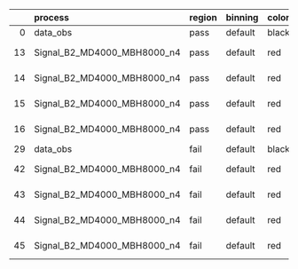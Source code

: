 |    | process                     | region   | binning   | color   | process_type   |   scale | variation   | source_filename                                                      | source_histname    | alias                       | title     |   combine_idx |     lnN |   shapes | syst_type   | direction   | variation_alias   |
|---:|:----------------------------|:---------|:----------|:--------|:---------------|--------:|:------------|:---------------------------------------------------------------------|:-------------------|:----------------------------|:----------|--------------:|--------:|---------:|:------------|:------------|:------------------|
|  0 | data_obs                    | pass     | default   | black   | DATA           |       1 | nominal     | ./histograms_for_2DAlphabet_v18//BH_Data.root                        | hpass              | Data                        | Data      |           nan | nan     |      nan | nan         | nan         | nan               |
| 13 | Signal_B2_MD4000_MBH8000_n4 | pass     | default   | red     | SIGNAL         |       1 | lumi        | ./histograms_for_2DAlphabet_v18//BH_Signal_B2_MD4000_MBH8000_n4.root | hpass              | Signal_B2_MD4000_MBH8000_n4 | BH signal |           nan |   1.016 |      nan | lnN         | nan         | nan               |
| 14 | Signal_B2_MD4000_MBH8000_n4 | pass     | default   | red     | SIGNAL         |       1 | SVM         | ./histograms_for_2DAlphabet_v18//BH_Signal_B2_MD4000_MBH8000_n4.root | hpass_SVMsyst_up   | Signal_B2_MD4000_MBH8000_n4 | BH signal |           nan | nan     |        1 | shapes      | Up          | SVMsyst           |
| 15 | Signal_B2_MD4000_MBH8000_n4 | pass     | default   | red     | SIGNAL         |       1 | SVM         | ./histograms_for_2DAlphabet_v18//BH_Signal_B2_MD4000_MBH8000_n4.root | hpass_SVMsyst_down | Signal_B2_MD4000_MBH8000_n4 | BH signal |           nan | nan     |        1 | shapes      | Down        | SVMsyst           |
| 16 | Signal_B2_MD4000_MBH8000_n4 | pass     | default   | red     | SIGNAL         |       1 | nominal     | ./histograms_for_2DAlphabet_v18//BH_Signal_B2_MD4000_MBH8000_n4.root | hpass              | Signal_B2_MD4000_MBH8000_n4 | BH signal |           nan | nan     |      nan | nan         | nan         | nan               |
| 29 | data_obs                    | fail     | default   | black   | DATA           |       1 | nominal     | ./histograms_for_2DAlphabet_v18//BH_Data.root                        | hfail              | Data                        | Data      |           nan | nan     |      nan | nan         | nan         | nan               |
| 42 | Signal_B2_MD4000_MBH8000_n4 | fail     | default   | red     | SIGNAL         |       1 | lumi        | ./histograms_for_2DAlphabet_v18//BH_Signal_B2_MD4000_MBH8000_n4.root | hfail              | Signal_B2_MD4000_MBH8000_n4 | BH signal |           nan |   1.016 |      nan | lnN         | nan         | nan               |
| 43 | Signal_B2_MD4000_MBH8000_n4 | fail     | default   | red     | SIGNAL         |       1 | SVM         | ./histograms_for_2DAlphabet_v18//BH_Signal_B2_MD4000_MBH8000_n4.root | hfail_SVMsyst_up   | Signal_B2_MD4000_MBH8000_n4 | BH signal |           nan | nan     |        1 | shapes      | Up          | SVMsyst           |
| 44 | Signal_B2_MD4000_MBH8000_n4 | fail     | default   | red     | SIGNAL         |       1 | SVM         | ./histograms_for_2DAlphabet_v18//BH_Signal_B2_MD4000_MBH8000_n4.root | hfail_SVMsyst_down | Signal_B2_MD4000_MBH8000_n4 | BH signal |           nan | nan     |        1 | shapes      | Down        | SVMsyst           |
| 45 | Signal_B2_MD4000_MBH8000_n4 | fail     | default   | red     | SIGNAL         |       1 | nominal     | ./histograms_for_2DAlphabet_v18//BH_Signal_B2_MD4000_MBH8000_n4.root | hfail              | Signal_B2_MD4000_MBH8000_n4 | BH signal |           nan | nan     |      nan | nan         | nan         | nan               |